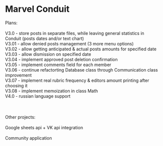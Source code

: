 # Marvel Conduit

Plans:\
\
V3.0 - store posts in separate files, while leaving general statistics in Conduit (posts dates and/or text chart)\
V3.01 - allow denied posts management (3 more menu options)\
V3.02 - allow getting anticipated & actual posts amounts for specified date\
V3.03 - allow dismission on specified date\
V3.04 - implement approved post deletion confirmation\
V3.05 - implement comments field for each member\
V3.06 - continue refactorting Database class through Communication class improvement\
V3.07 - implement real rubric frequency & editors amount printing after choosing it\
V3.08 - implement memoization in class Math\
V4.0 - russian language support\
\
\
\
Other projects:\
\
Google sheets api + VK api integration\
\
Community application
